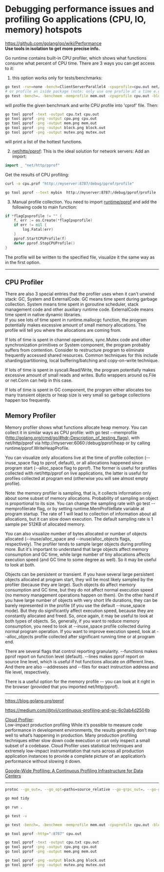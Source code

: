 
# Debugging performance issues and profiling Go applications (CPU, IO, memory) hotspots

https://github.com/golang/go/wiki/Performance  
**Use tools in isolation to get more precise info.**  

Go runtime contains built-in CPU profiler, which shows what functions consume what percent of CPU time. There are 3 ways you can get access to it:
1. this option works only for tests/benchmarks:
```sh
go test -run=none -bench=ClientServerParallel4 -cpuprofile=cpu.out net/http
# or profile an iside package (note: only use one profile at a time e.g. cpuprofile):
go test -bench=. -benchmem -memprofile mem.out -cpuprofile cpu.out -blockprofile block.out -mutexprofile mutex.out ./internal/services/
```
will profile the given benchmark and write CPU profile into 'cprof' file. Then:

```sh
go tool pprof -text -output cpu.txt cpu.out
go tool pprof -png -output cpu.png cpu.out
go tool pprof -png -output mem.png mem.out
go tool pprof -png -output block.png block.out
go tool pprof -png -output mutex.png mutex.out
```
will print a list of the hottest functions.

2. [net/http/pprof](http://golang.org/pkg/net/http/pprof): This is the ideal solution for network servers:
Add an import:
```go
import _ "net/http/pprof"
```
Get the results of CPU profiling:
```sh
curl -o cpu.prof "http://myserver:8787/debug/pprof/profile"
```

```sh
go tool pprof --text mybin  http://myserver:8787:/debug/pprof/profile
```
3. Manual profile collection. You need to import [runtime/pprof](http://golang.org/pkg/runtime/pprof/) and add the following code to main function:
```go
if *flagCpuprofile != "" {
    f, err := os.Create(*flagCpuprofile)
    if err != nil {
        log.Fatal(err)
    }
    pprof.StartCPUProfile(f)
    defer pprof.StopCPUProfile()
}
```
The profile will be written to the specified file, visualize it the same way as in the first option.

---

## CPU Profiler
There are also 3 special entries that the profiler uses when it can't unwind stack: GC, System and ExternalCode. GC means time spent during garbage collection. System means time spent in goroutine scheduler, stack management code and other auxiliary runtime code. ExternalCode means time spent in native dynamic libraries.  
If you see lots of time spent in runtime.mallocgc function, the program potentially makes excessive amount of small memory allocations. The profile will tell you where the allocations are coming from.  

If lots of time is spent in channel operations, sync.Mutex code and other synchronization primitives or System component, the program probably suffers from contention. Consider to restructure program to eliminate frequently accessed shared resources. Common techniques for this include sharding/partitioning, local buffering/batching and copy-on-write technique.  

If lots of time is spent in syscall.Read/Write, the program potentially makes excessive amount of small reads and writes. Bufio wrappers around os.File or net.Conn can help in this case.

If lots of time is spent in GC component, the program either allocates too many transient objects or heap size is very small so garbage collections happen too frequently.  

## Memory Profiler
Memory profiler shows what functions allocate heap memory. You can collect it in similar ways as CPU profile: with go test --memprofile (http://golang.org/cmd/go/#hdr-Description_of_testing_flags), with net/http/pprof via http://myserver:6060:/debug/pprof/heap or by calling runtime/pprof.WriteHeapProfile.

You can visualize only allocations live at the time of profile collection (--inuse_space flag to pprof, default), or all allocations happened since program start (--alloc_space flag to pprof). The former is useful for profiles collected with net/http/pprof on live applications, the latter is useful for profiles collected at program end (otherwise you will see almost empty profile).

Note: the memory profiler is sampling, that is, it collects information only about some subset of memory allocations. Probability of sampling an object is proportional to its size. You can change the sampling rate with go test --memprofilerate flag, or by setting runtime.MemProfileRate variable at program startup. The rate of 1 will lead to collection of information about all allocations, but it can slow down execution. The default sampling rate is 1 sample per 512KB of allocated memory.

You can also visualize number of bytes allocated or number of objects allocated (--inuse/alloc_space and --inuse/alloc_objects flags, respectively). The profiler tends to sample larger objects during profiling more. But it's important to understand that large objects affect memory consumption and GC time, while large number of tiny allocations affects execution speed (and GC time to some degree as well). So it may be useful to look at both.

Objects can be persistent or transient. If you have several large persistent objects allocated at program start, they will be most likely sampled by the profiler (because they are large). Such objects do affect memory consumption and GC time, but they do not affect normal execution speed (no memory management operations happen on them). On the other hand if you have large number of objects with very short life durations, they can be barely represented in the profile (if you use the default --inuse_space mode). But they do significantly affect execution speed, because they are constantly allocated and freed. So, once again, it may be useful to look at both types of objects. So, generally, if you want to reduce memory consumption, you need to look at --inuse_space profile collected during normal program operation. If you want to improve execution speed, look at --alloc_objects profile collected after significant running time or at program end.

There are several flags that control reporting granularity. --functions makes pprof report on function level (default). --lines makes pprof report on source line level, which is useful if hot functions allocate on different lines. And there are also --addresses and --files for exact instruction address and file level, respectively.

There is a useful option for the memory profile -- you can look at it right in the browser (provided that you imported net/http/pprof).


---

https://blog.golang.org/pprof

https://medium.com/@tvii/continuous-profiling-and-go-6c0ab4d2504b


[Cloud Profiler](https://cloud.google.com/profiler/):  
Low-impact production profiling
While it’s possible to measure code performance in development environments, the results generally don’t map well to what’s happening in production. Many production profiling techniques either slow down code execution or can only inspect a small subset of a codebase. Cloud Profiler uses statistical techniques and extremely low-impact instrumentation that runs across all production application instances to provide a complete picture of an application’s performance without slowing it down.


[Google-Wide Profiling: A Continuous Profiling Infrastructure for Data Centers](https://research.google/pubs/pub36575/)

---


```sh
protoc --go_out=. --go_opt=paths=source_relative --go-grpc_out=. --go-grpc_opt=paths=source_relative hello/hello.proto

go mod tidy

go run .

go test -v

go test -bench=. -benchmem -memprofile mem.out -cpuprofile cpu.out -blockprofile block.out -mutexprofile mutex.out

go tool pprof -http=":8787" cpu.out

go tool pprof -text -output cpu.txt cpu.out
go tool pprof -png -output cpu.png cpu.out
go tool pprof -png -output mem.png mem.out

go tool pprof -png -output block.png block.out
go tool pprof -png -output mutex.png mutex.out
```